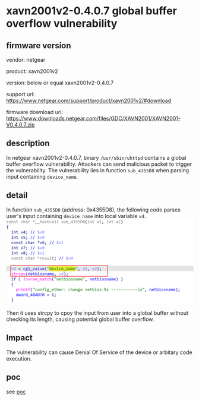 # xavn2001v2-0.4.0.7 global buffer overflow vulnerability
## firmware version
vendor: netgear

product: xavn2001v2

version: below or equal xavn2001v2-0.4.0.7

support url: https://www.netgear.com/support/product/xavn2001v2/#download

firmware download url: https://www.downloads.netgear.com/files/GDC/XAVN2001/XAVN2001-V0.4.0.7.zip

## description
In netgear xavn2001v2-0.4.0.7, binary `/usr/sbin/uhttpd` contains a global buffer overflow vulnerability. Attackers can send malicious packet to trigger the vulnerability. The vulnerability lies in function `sub_4355D8` when parsing input containing `device_name`.

## detail
In function `sub_4355D8` (address: 0x4355D8), the following code parses user's input containing `device_name` into local variable `v4`.
![alt text](image.png)

Then it uses strcpy to cpoy the input from user into a global buffer without checking its length, causing potential global buffer overflow.

## Impact
The vulnerability can cause Denial Of Service of the device or arbitary code execution.

## poc
see [poc](./poc)

